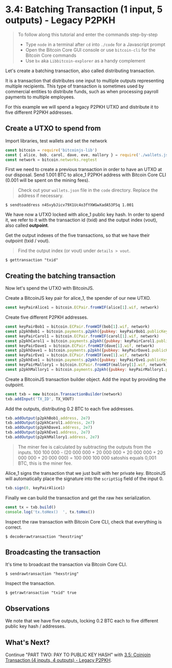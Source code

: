 # 3.4: Batching Transaction (1 input, 5 outputs) - Legacy P2PKH

> To follow along this tutorial and enter the commands step-by-step
> * Type `node` in a terminal after `cd` into `./code` for a Javascript prompt
> * Open the Bitcoin Core GUI console or use `bitcoin-cli` for the Bitcoin Core commands
> * Use `bx` aka `Libbitcoin-explorer` as a handy complement 


Let's create a batching transaction, also called distributing transaction.

It is a transaction that distributes one input to multiple outputs representing multiple recipients. This type of 
transaction is sometimes used by commercial entities to distribute funds, such as when processing payroll payments to 
multiple employees.

For this example we will spend a legacy P2PKH UTXO and distribute it to five different P2PKH addresses.


## Create a UTXO to spend from

Import libraries, test wallets and set the network
```javascript
const bitcoin = require('bitcoinjs-lib')
const { alice, bob, carol, dave, eve, mallory } = require('./wallets.json')
const network = bitcoin.networks.regtest
```

First we need to create a previous transaction in order to have an UTXO at our disposal.
Send 1.001 BTC to alice_1 P2PKH address with Bitcoin Core CLI (0.001 will be spent on the mining fees).
> Check out your `wallets.json` file in the `code` directory. Replace the address if necessary.   
```
$ sendtoaddress n4SvybJicv79X1Uc4o3fYXWGwXadA53FSq 1.001
```

We have now a UTXO locked with alice_1 public key hash. 
In order to spend it, we refer to it with the transaction id (txid) and the output index (vout), also called **outpoint**.

Get the output indexes of the five transactions, so that we have their outpoint (txid / vout).
> Find the output index (or vout) under `details > vout`.
```
$ gettransaction "txid"
```


## Creating the batching transaction

Now let's spend the UTXO with BitcoinJS.

Create a BitcoinJS key pair for alice_1, the spender of our new UTXO. 
```javascript
const keyPairAlice1 = bitcoin.ECPair.fromWIF(alice[1].wif, network)
```

Create five different P2PKH addresses.
```javascript
const keyPairBob1 = bitcoin.ECPair.fromWIF(bob[1].wif, network)
const p2pkhBob1 = bitcoin.payments.p2pkh({pubkey: keyPairBob1.publicKey, network})
const keyPairCarol1 = bitcoin.ECPair.fromWIF(carol[1].wif, network)
const p2pkhCarol1 = bitcoin.payments.p2pkh({pubkey: keyPairCarol1.publicKey, network})
const keyPairDave1 = bitcoin.ECPair.fromWIF(dave[1].wif, network)
const p2pkhDave1 = bitcoin.payments.p2pkh({pubkey: keyPairDave1.publicKey, network})
const keyPairEve1 = bitcoin.ECPair.fromWIF(eve[1].wif, network)
const p2pkhEve1 = bitcoin.payments.p2pkh({pubkey: keyPairEve1.publicKey, network})
const keyPairMallory1 = bitcoin.ECPair.fromWIF(mallory[1].wif, network)
const p2pkhMallory1 = bitcoin.payments.p2pkh({pubkey: keyPairMallory1.publicKey, network})
```

Create a BitcoinJS transaction builder object.
Add the input by providing the outpoint.
```javascript
const txb = new bitcoin.TransactionBuilder(network)
txb.addInput('TX_ID', TX_VOUT)
```

Add the outputs, distributing 0.2 BTC to each five addresses.
```javascript
txb.addOutput(p2pkhBob1.address, 2e7)
txb.addOutput(p2pkhCarol1.address, 2e7) 
txb.addOutput(p2pkhDave1.address, 2e7)
txb.addOutput(p2pkhEve1.address, 2e7)
txb.addOutput(p2pkhMallory1.address, 2e7)
```

> The miner fee is calculated by subtracting the outputs from the inputs.
> 100 100 000 - (20 000 000 + 20 000 000 + 20 000 000 + 20 000 000 + 20 000 000) = 100 000
> 100 000 satoshis equals 0,001 BTC, this is the miner fee.

Alice_1 signs the transaction that we just built with her private key. 
BitcoinJS will automatically place the signature into the `scriptSig` field of the input 0. 
```javascript
txb.sign(0, keyPairAlice1)
```

Finally we can build the transaction and get the raw hex serialization.
```javascript
const tx = txb.build()
console.log('tx.toHex()  ', tx.toHex())
```

Inspect the raw transaction with Bitcoin Core CLI, check that everything is correct.
```
$ decoderawtransaction "hexstring"
```


## Broadcasting the transaction

It's time to broadcast the transaction via Bitcoin Core CLI.
```
$ sendrawtransaction "hexstring"
```

Inspect the transaction.
```
$ getrawtransaction "txid" true
```


## Observations

We note that we have five outputs, locking 0.2 BTC each to five different public key hash / addresses. 


## What's Next?

Continue "PART TWO: PAY TO PUBLIC KEY HASH" with [3.5: Coinjoin Transaction (4 inputs, 4 outputs) - Legacy P2PKH](03_5_P2PKH_Coinjoin_Tx_4_4.md).

